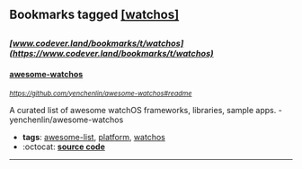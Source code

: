 ## Bookmarks tagged [[watchos]](https://www.codever.land/search?q=[watchos])

_<sup><sup>[www.codever.land/bookmarks/t/watchos](https://www.codever.land/bookmarks/t/watchos)</sup></sup>_
---
#### [awesome-watchos](https://github.com/yenchenlin/awesome-watchos#readme)
_<sup>https://github.com/yenchenlin/awesome-watchos#readme</sup>_

A curated list of awesome watchOS frameworks, libraries, sample apps. - yenchenlin/awesome-watchos
* **tags**: [awesome-list](../tagged/awesome-list.md), [platform](../tagged/platform.md), [watchos](../tagged/watchos.md)
* :octocat: **[source code](https://github.com/yenchenlin/awesome-watchos#readme)**
---
